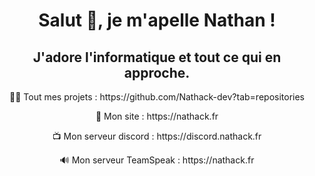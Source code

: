 <h1 align="center">Salut 👋, je m'apelle Nathan !
<h2 align="center">J'adore l'informatique et tout ce qui en approche.</h2>

<p align="center">👨‍💻 Tout mes projets  : https://github.com/Nathack-dev?tab=repositories</p>
<p align="center">🔗 Mon site : https://nathack.fr</p>
<p align="center">📺 Mon serveur discord : https://discord.nathack.fr</p>
<p align="center">🔊 Mon serveur TeamSpeak : https://nathack.fr</p>
  
